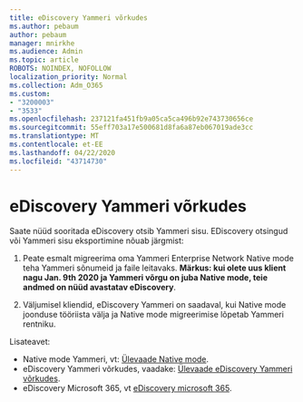 ```yaml
---
title: eDiscovery Yammeri võrkudes
ms.author: pebaum
author: pebaum
manager: mnirkhe
ms.audience: Admin
ms.topic: article
ROBOTS: NOINDEX, NOFOLLOW
localization_priority: Normal
ms.collection: Adm_O365
ms.custom:
- "3200003"
- "3533"
ms.openlocfilehash: 237121fa451fb9a05ca5ca496b92e743730656ce
ms.sourcegitcommit: 55eff703a17e500681d8fa6a87eb067019ade3cc
ms.translationtype: MT
ms.contentlocale: et-EE
ms.lasthandoff: 04/22/2020
ms.locfileid: "43714730"
---
```

# <a name="ediscovery-in-yammer-networks"></a>eDiscovery Yammeri võrkudes

Saate nüüd sooritada eDiscovery otsib Yammeri sisu.  EDiscovery otsingud või Yammeri sisu eksportimine nõuab järgmist:

1. Peate esmalt migreerima oma Yammeri Enterprise Network Native mode teha Yammeri sõnumeid ja faile leitavaks. **Märkus: kui olete uus klient nagu Jan. 9th 2020 ja Yammeri võrgu on juba Native mode, teie andmed on nüüd avastatav eDiscovery**.

2. Väljumisel kliendid, eDiscovery Yammeri on saadaval, kui Native mode joonduse tööriista välja ja Native mode migreerimise lõpetab Yammeri rentniku.

Lisateavet:

- Native mode Yammeri, vt: [Ülevaade Native mode](https://docs.microsoft.com/yammer/configure-your-yammer-network/overview-native-mode).
- eDiscovery Yammeri võrkudes, vaadake: [Ülevaade eDiscovery Yammeri võrkudes](https://docs.microsoft.com/yammer/manage-security-and-compliance/overview-of-ediscovery).
- eDiscovery Microsoft 365, vt [eDiscovery microsoft 365](https://docs.microsoft.com/microsoft-365/compliance/ediscovery).

